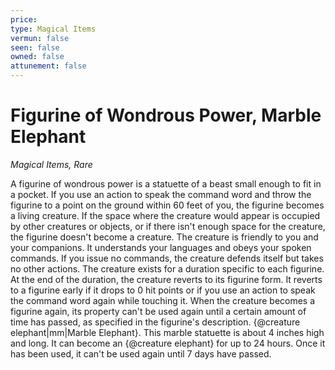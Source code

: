 ```yaml
---
price: 
type: Magical Items
vermun: false
seen: false
owned: false
attunement: false
---
```

# Figurine of Wondrous Power, Marble Elephant

*Magical Items, Rare*

A figurine of wondrous power is a statuette of a beast small enough to fit in a pocket. If you use an action to speak the command word and throw the figurine to a point on the ground within 60 feet of you, the figurine becomes a living creature. If the space where the creature would appear is occupied by other creatures or objects, or if there isn't enough space for the creature, the figurine doesn't become a creature. The creature is friendly to you and your companions. It understands your languages and obeys your spoken commands. If you issue no commands, the creature defends itself but takes no other actions. The creature exists for a duration specific to each figurine. At the end of the duration, the creature reverts to its figurine form. It reverts to a figurine early if it drops to 0 hit points or if you use an action to speak the command word again while touching it. When the creature becomes a figurine again, its property can't be used again until a certain amount of time has passed, as specified in the figurine's description. {@creature elephant|mm|Marble Elephant}. This marble statuette is about 4 inches high and long. It can become an {@creature elephant} for up to 24 hours. Once it has been used, it can't be used again until 7 days have passed.